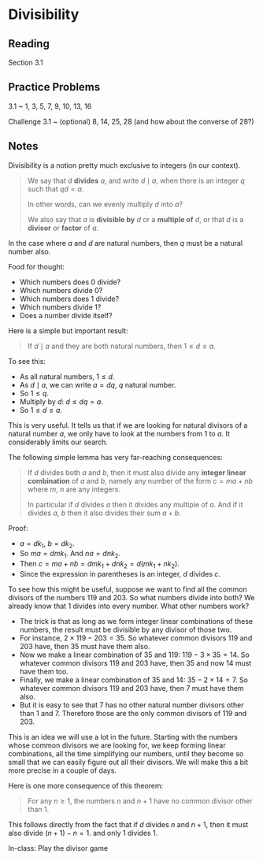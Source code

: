 # Divisibility

## Reading

Section 3.1

## Practice Problems

3.1
  ~ 1, 3, 5, 7, 9, 10, 13, 16

Challenge 3.1
  ~ (optional) 8, 14, 25, 28 (and how about the converse of 28?)

## Notes

Divisibility is a notion pretty much exclusive to integers (in our context).

> We say that $d$ **divides** $a$, and write $d \mid a$, when there is an integer $q$ such that $qd = a$.
>
> In other words, can we evenly multiply $d$ into $a$?
>
> We also say that $a$ is **divisible by** $d$ or a **multiple of** $d$, or that $d$ is a **divisor** or **factor** of $a$.

In the case where $a$ and $d$ are natural numbers, then $q$ must be a natural number also.

Food for thought:

- Which numbers does $0$ divide?
- Which numbers divide $0$?
- Which numbers does $1$ divide?
- Which numbers divide $1$?
- Does a number divide itself?

Here is a simple but important result:

> If $d \mid a$ and they are both natural numbers, then $1\leq d \leq a$.

To see this:

- As all natural numbers, $1\leq d$.
- As $d \mid a$, we can write $a = dq$, $q$ natural number.
- So $1 \leq q$.
- Multiply by $d$: $d \leq dq = a$.
- So $1 \leq d \leq a$.

This is very useful. It tells us that if we are looking for natural divisors of a natural number $a$, we only have to look at the numbers from $1$ to $a$. It considerably limits our search.

The following simple lemma has very far-reaching consequences:

> If $d$ divides both $a$ and $b$, then it must also divide any **integer linear combination** of $a$ and $b$, namely any number of the form $c = ma + nb$ where $m$, $n$ are any integers.
>
> In particular if $d$ divides $a$ then it divides any multiple of $a$. And if it divides $a$, $b$ then it also divides their sum $a + b$.

Proof:

- $a = d k_1$, $b = d k_2$.
- So $m a = d m k_1$. And $n a = d n k_2$.
- Then $c = m a + n b = d m k_1 + d n k_2 = d (m k_1 + n k_2)$.
- Since the expression in parentheses is an integer, $d$ divides $c$.

To see how this might be useful, suppose we want to find all the common divisors of the numbers $119$ and $203$. So what numbers divide into both? We already know that $1$ divides into every number. What other numbers work?

- The trick is that as long as we form integer linear combinations of these numbers, the result must be divisible by any divisor of those two.
- For instance, $2\times 119 - 203 = 35$. So whatever common divisors $119$ and $203$ have, then $35$ must have them also.
- Now we make a linear combination of $35$ and $119$: $119 - 3\times 35 = 14$. So whatever common divisors $119$ and $203$ have, then $35$ and now $14$ must have them too.
- Finally, we make a linear combination of $35$ and $14$: $35 - 2\times 14 = 7$. So whatever common divisors $119$ and $203$ have, then $7$ must have them also.
- But it is easy to see that $7$ has no other natural number divisors other than $1$ and $7$. Therefore those are the only common divisors of $119$ and $203$.

This is an idea we will use a lot in the future. Starting with the numbers whose common divisors we are looking for, we keep forming linear combinations, all the time simplifying our numbers, until they become so small that we can easily figure out all their divisors. We will make this a bit more precise in a couple of days.

Here is one more consequence of this theorem:

> For any $n\geq 1$, the numbers $n$ and $n + 1$ have no common divisor other than $1$.

This follows directly from the fact that if $d$ divides $n$ and $n + 1$, then it must also divide $(n+1)-n = 1$. and only $1$ divides $1$.

In-class: Play the divisor game
